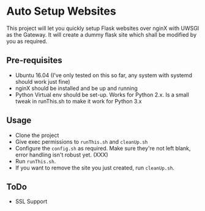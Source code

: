 # Auto Setup Websites
This project will let you quickly setup Flask websites over nginX with UWSGI as the Gateway. It will create a dummy flask site which shall be modified by you as required.
## Pre-requisites
* Ubuntu 16.04 (I've only tested on this so far, any system with systemd should work just fine)
* nginX should be installed and be up and running
* Python Virtual env should be set-up. Works for Python 2.x. Is a small tweak in runThis.sh to make it work for Python 3.x
## Usage
* Clone the project
* Give exec permissions to `runThis.sh` and `cleanUp.sh`
* Configure the `config.sh` as required. Make sure they're not left blank, error handling isn't robust yet. (XXX)
* Run `runThis.sh`.
* If you want to remove the site you just created, run `cleanUp.sh`.
## ToDo
* SSL Support
